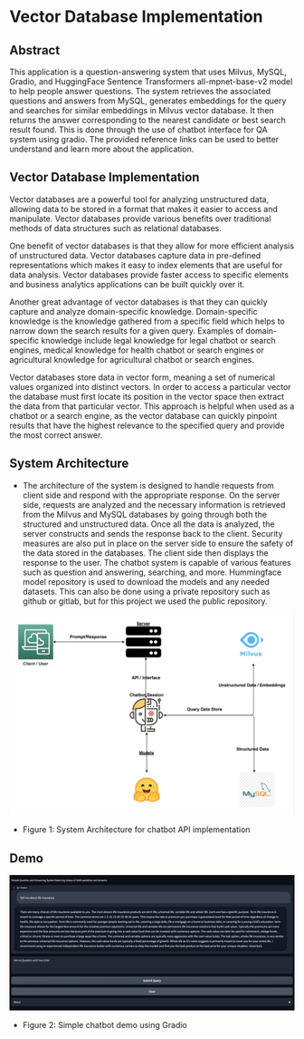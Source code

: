 # Vector Database Implementation

## Abstract 
This application is a question-answering system that uses Milvus, MySQL, Gradio, and HuggingFace Sentence 
Transformers all-mpnet-base-v2 model to help people answer questions. The system retrieves the associated 
questions and answers from MySQL, generates embeddings for the query and searches for similar embeddings in 
Milvus vector database. It then returns the answer corresponding to the nearest candidate or best search 
result found. This is done through the use of chatbot interface for QA system using gradio. The provided 
reference links can be used to better understand and learn more about the application.

## Vector Database Implementation

Vector databases are a powerful tool for analyzing unstructured data, allowing data to be stored in a format 
that makes it easier to access and manipulate. Vector databases provide various benefits over traditional 
methods of data structures such as relational databases. 

One benefit of vector databases is that they allow for more efficient analysis of unstructured data. Vector 
databases capture data in pre-defined representations which makes it easy to index elements that are useful 
for data analysis. Vector databases provide faster access to specific elements and business analytics 
applications can be built quickly over it. 

Another great advantage of vector databases is that they can quickly capture and analyze domain-specific 
knowledge. Domain-specific knowledge is the knowledge gathered from a specific field which helps to narrow 
down the search results for a given query.  Examples of domain-specific knowledge include legal knowledge 
for legal chatbot or search engines, medical knowledge for health chatbot or search engines or agricultural 
knowledge for agricultural chatbot or search engines.

Vector databases store data in vector form, meaning a set of numerical values organized into distinct 
vectors. In order to access a particular vector the database must first locate its position in the vector 
space then extract the data from that particular vector. This approach is helpful when used as a chatbot 
or a search engine, as the vector database can quickly pinpoint results that have the highest relevance 
to the specified query and provide the most correct answer.

## System Architecture

- The architecture of the system is designed to handle requests from client side and respond with the appropriate 
response. On the server side, requests are analyzed and the necessary information is retrieved from the 
Milvus and MySQL databases by going through both the structured and unstructured data. Once all the data 
is analyzed, the server constructs and sends the response back to the client. Security measures are also 
put in place on the server side to ensure the safety of the data stored in the databases. The client side 
then displays the response to the user. The chatbot system is capable of various features such as question 
and answering, searching, and more. Hummingface model repository is used to download the models and any needed datasets. 
This can also be done using a private repository such as github or gitlab, but for this project we used 
the public repository.


![system architecture](./api-docs/images/high_level_arch.png)
- Figure 1: System Architecture for chatbot API implementation


## Demo 

![Demo_v1](./api-docs/images/chatbot_v1.png)
- Figure 2: Simple chatbot demo using Gradio

